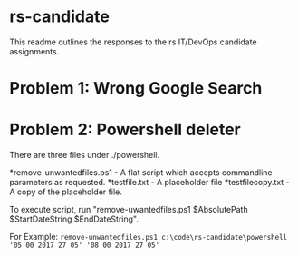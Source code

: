 # rs-candidate
This readme outlines the responses to the rs IT/DevOps candidate assignments.

# Problem 1: Wrong Google Search


# Problem 2: Powershell deleter
There are three files under ./powershell. 

*remove-unwantedfiles.ps1 - A flat script which accepts commandline parameters as requested.
*testfile.txt - A placeholder file
*testfilecopy.txt - A copy of the placeholder file.

To execute script, run "remove-uwantedfiles.ps1 $AbsolutePath $StartDateString $EndDateString". 

For Example:
`remove-unwantedfiles.ps1 c:\code\rs-candidate\powershell '05 00 2017 27 05' '08 00 2017 27 05'`